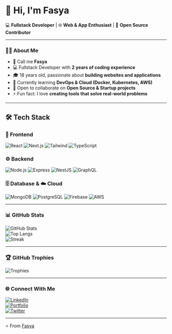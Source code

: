 # 👋 Hi, I'm Fasya  

💻 **Fullstack Developer** | 🌐 **Web & App Enthusiast** | 🚀 **Open Source Contributor**  

---

### 🧑‍💻 About Me
- 👋 Call me **Fasya**  
- 💻 Fullstack Developer with **2 years of coding experience**  
- 🎓 18 years old, passionate about **building websites and applications**  
- 🌱 Currently learning **DevOps & Cloud (Docker, Kubernetes, AWS)**  
- 👯 Open to collaborate on **Open Source & Startup projects**  
- ⚡ Fun fact: I love **creating tools that solve real-world problems**  

---

## 🛠 Tech Stack  

### 🎨 Frontend  
![React](https://img.shields.io/badge/React-20232A?style=for-the-badge&logo=react&logoColor=61DAFB)
![Next.js](https://img.shields.io/badge/Next.js-000000?style=for-the-badge&logo=nextdotjs&logoColor=white)
![Tailwind](https://img.shields.io/badge/Tailwind_CSS-38B2AC?style=for-the-badge&logo=tailwind-css&logoColor=white)
![TypeScript](https://img.shields.io/badge/TypeScript-007ACC?style=for-the-badge&logo=typescript&logoColor=white)

### ⚙️ Backend  
![Node.js](https://img.shields.io/badge/Node.js-339933?style=for-the-badge&logo=node-dot-js&logoColor=white)
![Express](https://img.shields.io/badge/Express.js-404D59?style=for-the-badge)
![NestJS](https://img.shields.io/badge/NestJS-E0234E?style=for-the-badge&logo=nestjs&logoColor=white)
![GraphQL](https://img.shields.io/badge/GraphQL-E10098?style=for-the-badge&logo=graphql&logoColor=white)

### 🗄️ Database & ☁️ Cloud  
![MongoDB](https://img.shields.io/badge/MongoDB-4EA94B?style=for-the-badge&logo=mongodb&logoColor=white)
![PostgreSQL](https://img.shields.io/badge/PostgreSQL-316192?style=for-the-badge&logo=postgresql&logoColor=white)
![Firebase](https://img.shields.io/badge/Firebase-FFCA28?style=for-the-badge&logo=firebase&logoColor=black)
![AWS](https://img.shields.io/badge/AWS-FF9900?style=for-the-badge&logo=amazon-aws&logoColor=white)

---

### 📊 GitHub Stats
![GitHub Stats](https://github-readme-stats.vercel.app/api?username=YOUR_USERNAME&show_icons=true&theme=radical)  
![Top Langs](https://github-readme-stats.vercel.app/api/top-langs/?username=YOUR_USERNAME&layout=compact&theme=radical)  
![Streak](https://github-readme-streak-stats.herokuapp.com/?user=YOUR_USERNAME&theme=radical)

---

### 🏆 GitHub Trophies
![Trophies](https://github-profile-trophy.vercel.app/?username=YOUR_USERNAME&theme=radical&no-frame=false&no-bg=true&margin-w=4)

---

### 🌐 Connect With Me
[![LinkedIn](https://img.shields.io/badge/LinkedIn-0077B5?style=for-the-badge&logo=linkedin&logoColor=white)](https://linkedin.com/in/YOUR_USERNAME)  
[![Portfolio](https://img.shields.io/badge/Portfolio-000000?style=for-the-badge&logo=react&logoColor=white)](https://your-portfolio.com)  
[![Twitter](https://img.shields.io/badge/Twitter-1DA1F2?style=for-the-badge&logo=twitter&logoColor=white)](https://twitter.com/YOUR_USERNAME)  

---
⭐️ From [Fasya](https://github.com/YOUR_USERNAME)
